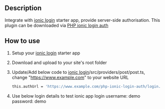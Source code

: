## Description
Integrate with [ionic login](https://github.com/RogerShenAU/ionic-login) starter app, provide server-side authorisation. This plugin can be downloaded via [PHP ionic login auth](https://github.com/RogerShenAU/php-ionic-login-auth)

## How to use
1. Setup your [ionic login](https://github.com/RogerShenAU/ionic-login) starter app
2. Download and upload to your site's root folder
3. Update/Add below code to [ionic login](https://github.com/RogerShenAU/ionic-login)/src/providers/post/post.ts, change "https://www.example.com" to your website URL

	```bash
	this.authUrl = 'https://www.example.com/php-ionic-login-auth/login.php'; 
	```
4. Use below login details to test ionic app login
   username: demo
   password: demo